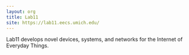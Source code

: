 ```yaml
---
layout: org
title: Lab11
site: https://lab11.eecs.umich.edu/
---
```

Lab11 develops novel devices, systems, and networks for the Internet of Everyday Things.
